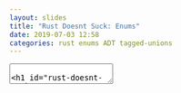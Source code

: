```yaml
---
layout: slides
title: "Rust Doesnt Suck: Enums"
date: 2019-07-03 12:58
categories: rust enums ADT tagged-unions
---
```


<section data-markdown data-separator="^\n---\n$" data-separator-vertical="^\n--\n$">
<textarea data-template>

# Rust Doesn't Suck - Part 1
## Enums

Jane Lusby

--

## What are enums in rust?

- Algebraic Data Types <!-- .element: class="fragment" -->
- Sum Types <!-- .element: class="fragment" -->
- Tagged Unions <!-- .element: class="fragment" -->

--

## What does an enum look like in rust?

--

```rust
enum ExampleEnum {
    Variant1(i32), // tuple-like
    Variant2{ name: String, age: u8 }, // struct-like
    Variant3, // fieldless
}
```

--

## What would this look like in C/C++?

--

```cpp
// assume the tag maps to the following variants
// 1 = Variant1, 2 = Variant2, 3 = Variant3
struct ExampleEnum {
    uint8_t tag;
    union internal {
        int32_t variant1;
        Variant2_T variant2;
        // variant3 is represented purely by the tag
    } internal;
};
struct Variant2_T {
    std::string name;
    uint8_t age;
};
```

--

## How do you declare an enum in rust?

--

## Enums implicitly declare a set of constructors, one for each variant.

```rust
let my_cats_name = String::from("Andrew");
let his_age = 1;

let v = ExampleEnum::Variant2{
    name: my_cats_name,
    age: his_age,
};

// now you can use it
foo(v);
```

--

## How about using enums in rust?

- Pattern matching <!-- .element: class="fragment" -->
- if let expressions <!-- .element: class="fragment" -->
- match expressions <!-- .element: class="fragment" -->
- associated functions <!-- .element: class="fragment" -->

--

```rust
// Example using if let
fn foo(bar: ExampleEnum) {
    if let Variant2{ name, age } = bar {
        println!("name: {} and age: {}", name, age);
    } else {
        panic!("we only ever expect Variant2's in this function! We received {:?}", bar);
    }
}
```

--

```rust
// Example using match expression
fn foo2(bar: ExampleEnum) {
    match bar {
        ExampleEnum::Variant1(val) => println!("arbitrary value: {}", val),
        ExampleEnum::Variant2(name, age) => dbg!(name, age),
        ExampleEnum::Variant3 => println!("whats with that empty variant?");
    }
}
```

--

Equivalent in C++.

--

```cpp
// example recreating if let
void foo(ExampleEnum bar) {
    if bar.tag == 2 {
        auto name = bar.internal.variant2.name;
        auto age = bar.internal.variant2.age;

        cout << "name: " << name << " and age: " << age << endl;
    } else {
        cerr << "we only ever expect variant2's in this function, We received "
            << bar.tag
            << /* omit logic to format and render the other variants for debug output */
            << endl;

        throw "bad enum variant";
    }
}

// match example not recreated
```

---

# Sum types can represent powerful ideas

- Nullable values <!-- .element: class="fragment" -->
- Exceptions <!-- .element: class="fragment" -->
- Copy on Write types <!-- .element: class="fragment" -->
- Abstract Syntax Trees <!-- .element: class="fragment" -->
- Linked List <!-- .element: class="fragment" -->
- Much much more <!-- .element: class="fragment" -->

--

# Nullable Values

```rust
enum Option<T> {
    None,
    Some(T),
}
```

--

# Exceptions

```rust
enum Result<T, E> {
    Ok(T),
    Err(E),
}
```

--

# CoW types


```rust
pub enum Cow<'a, B: ?Sized + 'a>
    where B: ToOwned
{
    // Borrowed data.
    Borrowed(&'a B),

    // Owned data.
    // Please ignore the \ below, reveal.js
    // is stupid and treats it as an html tag otherwise
    Owned(<B as ToOwned\>::Owned),
}
```

--

# AST - json objects

```rust
enum Value {
    Null,
    Bool(bool),
    Number(Number),
    String(String),
    Array(Vec<Value>),
    Object(Map<String, Value>),
}
```

--

# Singly Linked list

```rust
pub struct List {
    head: Link,
}

enum Link {
    Empty,
    More(Box<Node>),
}

struct Node {
    elem: i32,
    next: Link,
}
```

--

# Much much more

- State machines with state associated data
- Async / Await
- Subcommand Args/configuration (scbuild)

---

# Questions?

- More on pattern matching
- More on traits
- Elaborate on associated functions
- Optimizations involving discriminants, aka NPO, etc

---

# FIN

Now that you know enums, we are ready for the next talk. Error handling and explicitness in rust.

</textarea>

</section>

